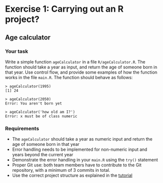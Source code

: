 # Exercise 1: Carrying out an R project?

## Age calculator

### Your task
Write a simple function `ageCalculator` in a file `R/ageCalculator.R`. The function should take a year as input, and return the age of someone born in that year. Use control flow, and provide some examples of how the function works in the file `main.R`. The function should behave as follows:

    > ageCalculator(1995)
    [1] 24

    > ageCalculator(2050)
    Error: You aren't born yet

    > ageCalculator('how old am I?')
    Error: x must be of class numeric

### Requirements
- The `ageCalculator` should take a year as numeric input and return the age of someone born in that year
- Error handling needs to be implemented for non-numeric input and years beyond the current year
- Demonstrate the error handling in your `main.R` using the `try()` statement
- Proper Git use: both team members have to contribute to the Git repository, with a minimum of 3 commits in total.
- Use the correct project structure as explained in the [tutorial](http://geoscripting-wur.github.io/RProjectManagement/)
